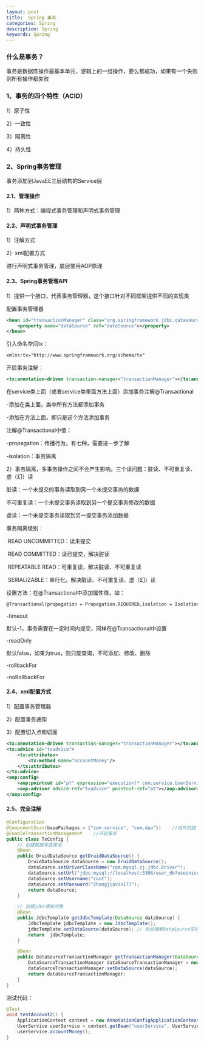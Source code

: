 ```yaml
---
layout: post
title:  Spring 事务
categories: Spring
description: Spring
keywords: Spring
---
```


### 什么是事务？

​	事务是数据库操作最基本单元，逻辑上的一组操作，要么都成功，如果有一个失败则所有操作都失败

### 1、事务的四个特性（ACID）

1）原子性

2）一致性

3）隔离性

4）持久性

### 2、Spring事务管理

事务添加到JavaEE三层结构的Service层

#### 2.1、管理操作

1）两种方式：编程式事务管理和声明式事务管理

#### 2.2、声明式事务管理

1）注解方式

2）xml配置方式

进行声明式事务管理，底层使用AOP原理

#### 2.3、Spring事务管理API

1）提供一个接口，代表事务管理器，这个接口针对不同框架提供不同的实现类

配置事务管理器

```xml
<bean id="transactionManager" class="org.springframework.jdbc.datasource.DataSourceTransactionManager">
    <property name="dataSource" ref="dataSource"></property>
</bean>
```

引入命名空间tx：

```xml
xmlns:tx="http://www.springframework.org/schema/tx"
```

开启事务注解：

```xml
<tx:annotation-driven transaction-manager="transactionManager"></tx:annotation-driven>
```

在service类上面（或者service类里面方法上面）添加事务注解@Transactional

-添加在类上面，类中所有方法都添加事务

-添加在方法上面，即只是这个方法添加事务

注解@Transactional中值：

-propagation：传播行为，有七种，需要进一步了解

-isolation：事务隔离

2）事务隔离，多事务操作之间不会产生影响。三个读问题：脏读、不可重复读、虚（幻）读

脏读：一个未提交的事务读取到另一个未提交事务的数据

不可重复读：一个未提交事务读取到另一个提交事务修改的数据

虚读：一个未提交事务读取到另一提交事务添加数据

事务隔离级别：

​	READ UNCOMMITTED：读未提交

​	READ COMMITTED：读已提交，解决脏读

​	REPEATABLE READ：可重复读，解决脏读、不可重复读

​	SERIALIZABLE：串行化，解决脏读、不可重复读、虚（幻）读

设置方法：在@Transactional中添加属性值，如：

```xml
@Transactional(propagation = Propagation.REQUIRED,isolation = Isolation.REPEATABLE_READ)
```

-timeout

默认-1，事务需要在一定时间内提交，同样在@Transactional中设置

-readOnly

默认false，如果为true，则只能查询，不可添加、修改、删除

-rollbackFor

-noRollbackFor

#### 2.4、xml配置方式

1）配置事务管理器

2）配置事务通知

3）配置切入点和切面

```xml
<tx:annotation-driven transaction-manager="transactionManager"></tx:annotation-driven>
<tx:advice id="txadvice">
    <tx:attributes>
        <tx:method name="accountMoney"/>
    </tx:attributes>
</tx:advice>
<aop:config>
    <aop:pointcut id="pt" expression="execution(* com.service.UserService.*(..))"/>
    <aop:advisor advice-ref="txadvice" pointcut-ref="pt"></aop:advisor>
</aop:config>
```

#### 2.5、完全注解

```java
@Configuration
@ComponentScan(basePackages = {"com.service", "com.dao"})    //组件扫描
@EnableTransactionManagement    //开启事务
public class TxConfig {
    // 创建数据库连接池
    @Bean
    public DruidDataSource getDruidDataSource() {
        DruidDataSource dataSource = new DruidDataSource();
        dataSource.setDriverClassName("com.mysql.cj.jdbc.Driver");
        dataSource.setUrl("jdbc:mysql://localhost:3306/user_db?useUnicode=true&characterEncoding=utf8&useSSL=false&serverTimezone=Hongkong&allowPublicKeyRetrieval=true");
        dataSource.setUsername("root");
        dataSource.setPassword("Zhangjiaxin177");
        return dataSource;
    }

    // 创建jdbc模板对象
    @Bean
    public JdbcTemplate getJdbcTemplate(DataSource dataSource) {
        JdbcTemplate jdbcTemplate = new JdbcTemplate();
        jdbcTemplate.setDataSource(dataSource); // 自动搜索DataSource实例并注入
        return  jdbcTemplate;
    }

    @Bean
    public DataSourceTransactionManager getTransactionManager(DataSource dataSource) {
        DataSourceTransactionManager dataSourceTransactionManager = new DataSourceTransactionManager();
        dataSourceTransactionManager.setDataSource(dataSource);
        return dataSourceTransactionManager;
    }
}
```

测试代码：

```java
@Test
void testAccount2() {
    ApplicationContext context = new AnnotationConfigApplicationContext(TxConfig.class);
    UserService userService = context.getBean("userService", UserService.class);
    userService.accountMoney();
}
```

